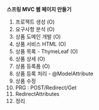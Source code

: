 **스프링 MVC 웹 페이지 만들기**
1. 프로젝트 생성 (O)
2. 요구사항 분석 (O)
3. 상품 도메인 개발 (O)
4. 상품 서비스 HTML (O)
5. 상품 목록 - ThymeLeaf (O)
6. 상품 상세 (O)
7. 상품 등록폼 (O)
8. 상품 등록 처리 - @ModelAttribute
9. 상품 수정
10. PRG : POST/Redirect/Get
11. RedirectAttributes
12. 정리
